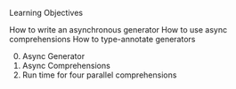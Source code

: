 Learning Objectives

How to write an asynchronous generator
How to use async comprehensions
How to type-annotate generators

0. Async Generator
1. Async Comprehensions
2. Run time for four parallel comprehensions
